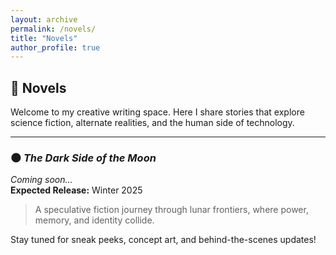 ```yaml
---
layout: archive
permalink: /novels/
title: "Novels"
author_profile: true
---
```


## 📖 Novels

Welcome to my creative writing space. Here I share stories that explore science fiction, alternate realities, and the human side of technology.

---

### 🌑 *The Dark Side of the Moon*

*Coming soon…*  
**Expected Release:** Winter 2025

> A speculative fiction journey through lunar frontiers, where power, memory, and identity collide.

Stay tuned for sneak peeks, concept art, and behind-the-scenes updates!
